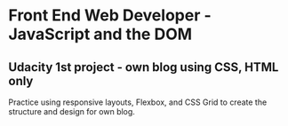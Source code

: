 # Front End Web Developer - JavaScript and the DOM

## Udacity 1st project - own blog using CSS, HTML only
Practice using responsive layouts, Flexbox, and CSS Grid to create the structure and design for own blog.



